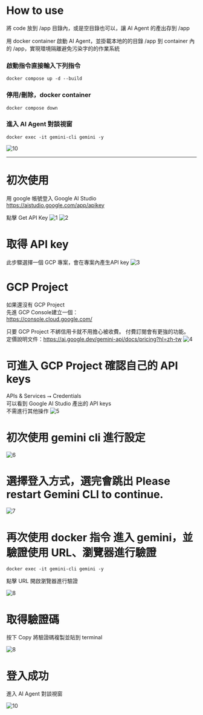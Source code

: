 # How to use
將 code 放到 /app 目錄內，或是空目錄也可以，讓 AI Agent 的產出存到 /app

用 docker container 啟動 AI Agent，並掛載本地的的目錄 /app 到 container 內的 /app，實現環境隔離避免污染字的的作業系統

### 啟動指令直接輸入下列指令
```
docker compose up -d --build
```

### 停用/刪除，docker container
```
docker compose down
```

### 進入 AI Agent 對談視窗
```
docker exec -it gemini-cli gemini -y
```
![10](jpg/10.jpg)

---

# 初次使用
用 google 帳號登入 Google AI Studio\
https://aistudio.google.com/app/apikey

點擊 Get API Key
![1](jpg/1.jpg)
![2](jpg/2.jpg)

# 取得 API key
此步驟選擇一個 GCP 專案，會在專案內產生API key
![3](jpg/3.jpg)

# GCP Project
如果還沒有 GCP Project\
先進 GCP Console建立一個：\
https://console.cloud.google.com/



只要 GCP Project 不綁信用卡就不用擔心被收費。
付費訂閱會有更強的功能。\
定價說明文件：https://ai.google.dev/gemini-api/docs/pricing?hl=zh-tw
![4](jpg/4.jpg)

# 可進入 GCP Project 確認自己的 API keys
APIs & Services ⭢ Credentials \
可以看到 Google AI Studio 產出的 API keys \
不需進行其他操作
![5](jpg/5.jpg)

# 初次使用 gemini cli 進行設定
![6](jpg/6.jpg)

# 選擇登入方式，選完會跳出 Please restart Gemini CLI to continue. 

![7](jpg/7.jpg)

# 再次使用 docker 指令 進入 gemini，並驗證使用 URL、瀏覽器進行驗證

```
docker exec -it gemini-cli gemini -y
```


點擊 URL 開啟瀏覽器進行驗證

![8](jpg/8.jpg)

# 取得驗證碼
按下 Copy 將驗證碼複製並貼到 terminal

![8](jpg/9.jpg)

# 登入成功
進入 AI Agent 對談視窗

![10](jpg/10.jpg)
